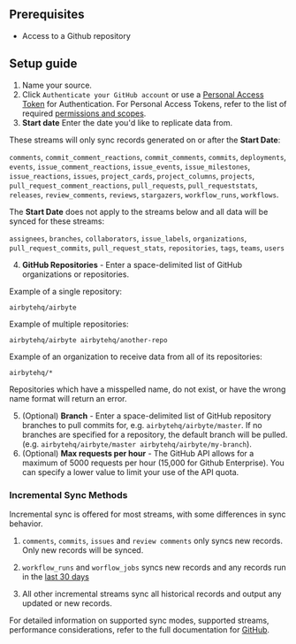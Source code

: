 ## Prerequisites

- Access to a Github repository

## Setup guide

1. Name your source.
2. Click `Authenticate your GitHub account` or use a [Personal Access Token](https://github.com/settings/tokens) for Authentication. For Personal Access Tokens, refer to the list of required [permissions and scopes](https://docs.airbyte.com/integrations/sources/github#permissions-and-scopes).
3. **Start date** Enter the date you'd like to replicate data from. 

These streams will only sync records generated on or after the **Start Date**: 

`comments`, `commit_comment_reactions`, `commit_comments`, `commits`, `deployments`, `events`, `issue_comment_reactions`, `issue_events`, `issue_milestones`, `issue_reactions`, `issues`, `project_cards`, `project_columns`, `projects`, `pull_request_comment_reactions`, `pull_requests`, `pull_requeststats`, `releases`, `review_comments`, `reviews`, `stargazers`, `workflow_runs`, `workflows`.

The **Start Date** does not apply to the streams below and all data will be synced for these streams:

`assignees`, `branches`, `collaborators`, `issue_labels`, `organizations`, `pull_request_commits`, `pull_request_stats`, `repositories`,  `tags`,  `teams`, `users`

4. **GitHub Repositories** - Enter a space-delimited list of GitHub organizations or repositories.

Example of a single repository:
```
airbytehq/airbyte
```
Example of multiple repositories:
```
airbytehq/airbyte airbytehq/another-repo
```
Example of an organization to receive data from all of its repositories: 
```
airbytehq/*
```
Repositories which have a misspelled name, do not exist, or have the wrong name format will return an error.

5. (Optional) **Branch** - Enter a space-delimited list of GitHub repository branches to pull commits for, e.g. `airbytehq/airbyte/master`. If no branches are specified for a repository, the default branch will be pulled. (e.g. `airbytehq/airbyte/master airbytehq/airbyte/my-branch`).
6. (Optional) **Max requests per hour** - The GitHub API allows for a maximum of 5000 requests per hour (15,000 for Github Enterprise). You can specify a lower value to limit your use of the API quota.

### Incremental Sync Methods
Incremental sync is offered for most streams, with some differences in sync behavior.

1. `comments`, `commits`, `issues` and `review comments` only syncs new records. Only new records will be synced.

2. `workflow_runs` and `worflow_jobs` syncs new records and any records run in the [last 30 days](https://docs.github.com/en/actions/managing-workflow-runs/re-running-workflows-and-jobs)

3. All other incremental streams sync all historical records and output any updated or new records.

For detailed information on supported sync modes, supported streams, performance considerations, refer to the full documentation for [GitHub](https://docs.airbyte.com/integrations/sources/github/).
